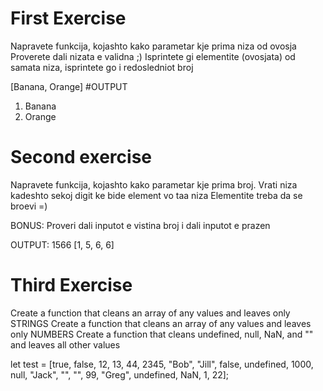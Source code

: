 # First Exercise

Napravete funkcija, kojashto kako parametar kje prima niza od ovosja
Proverete dali nizata e validna ;)
Isprintete gi elementite (ovosjata) od samata niza, isprintete go i redosledniot broj

[Banana, Orange]
#OUTPUT

1. Banana
2. Orange

# Second exercise

Napravete funkcija, kojashto kako parametar kje prima broj.
Vrati niza kadeshto sekoj digit ke bide element vo taa niza
Elementite treba da se broevi =)

BONUS: Proveri dali inputot e vistina broj i dali inputot e prazen

OUTPUT:
1566
[1, 5, 6, 6]

# Third Exercise

Create a function that cleans an array of any values and leaves only STRINGS
Create a function that cleans an array of any values and leaves only NUMBERS
Create a function that cleans undefined, null, NaN, and "" and leaves all other values

let test = [true, false, 12, 13, 44, 2345, "Bob", "Jill", false, undefined, 1000, null, "Jack", "", "", 99, "Greg", undefined, NaN, 1, 22];
